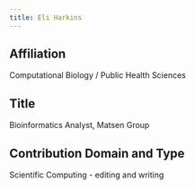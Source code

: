 ```yaml
---
title: Eli Harkins
---
```

## Affiliation
Computational Biology / Public Health Sciences


## Title
Bioinformatics Analyst, Matsen Group


## Contribution Domain and Type
Scientific Computing - editing and writing
